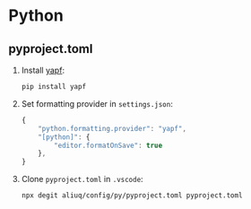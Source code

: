 # Python

## **pyproject.toml**

1. Install [yapf](https://github.com/google/yapf):
	```bash
	pip install yapf
	```

2. Set formatting provider in `settings.json`:
	```js
	{
		"python.formatting.provider": "yapf",
		"[python]": {
			"editor.formatOnSave": true
		},
	}
	```

3. Clone `pyproject.toml` in `.vscode`:
	```bash
	npx degit aliuq/config/py/pyproject.toml pyproject.toml
	```
